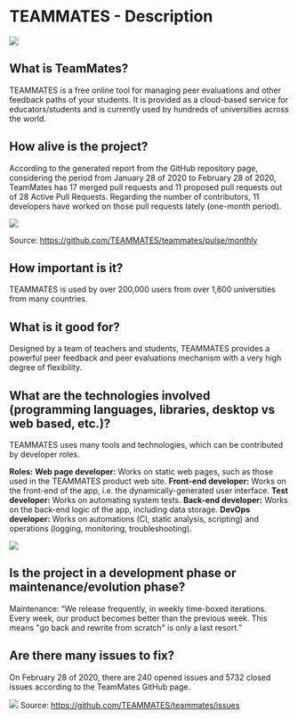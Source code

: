 # TEAMMATES - Description
![](https://i.imgur.com/yOslbtS.png)




## What is TeamMates?
TEAMMATES is a free online tool for managing peer evaluations and other feedback paths of your students. It is provided as a cloud-based service for educators/students and is currently used by hundreds of universities across the world.

## How alive is the project?

According to the generated report from the GitHub repository page, considering the period from January 28 of 2020 to February 28 of 2020, TeamMates has 17 merged pull requests and 11 proposed pull requests out of 28 Active Pull Requests. Regarding the number of contributors, 11 developers have worked on those pull requests lately (one-month period). 

![](https://i.imgur.com/iXddEd2.png)


Source: https://github.com/TEAMMATES/teammates/pulse/monthly

## How important is it?
TEAMMATES is used by over 200,000 users from over 1,600 universities from many countries.

## What is it good for?
Designed by a team of teachers and students, TEAMMATES provides a powerful peer feedback and peer evaluations mechanism with a very high degree of flexibility.

## What are the technologies involved (programming languages, libraries, desktop vs web based, etc.)?
TEAMMATES uses many tools and technologies, which can be contributed by developer roles.

**Roles:**
**Web page developer:** Works on static web pages, such as those used in the TEAMMATES product web site.
**Front-end developer:** Works on the front-end of the app, i.e. the dynamically-generated user interface.
**Test developer:** Works on automating system tests.
**Back-end developer:** Works on the back-end logic of the app, including data storage.
**DevOps developer:** Works on automations (CI, static analysis, scripting) and operations (logging, monitoring, troubleshooting).


![](https://raw.githubusercontent.com/TEAMMATES/teammates/master/docs/images/RolesAndTechnologies.png)


## Is the project in a development phase or maintenance/evolution phase?
Maintenance: “We release frequently, in weekly time-boxed iterations. Every week, our product becomes better than the previous week. This means "go back and rewrite from scratch" is only a last resort.”

## Are there many issues to fix?
On February 28 of 2020, there are 240 opened issues and 5732 closed issues according to the TeamMates GitHub page.

![](https://i.imgur.com/eHmFfdF.png)
Source: https://github.com/TEAMMATES/teammates/issues


